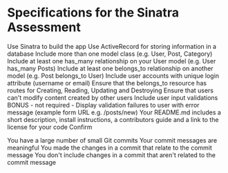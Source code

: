 # Specifications for the Sinatra Assessment

Use Sinatra to build the app
Use ActiveRecord for storing information in a database
Include more than one model class (e.g. User, Post, Category)
Include at least one has_many relationship on your User model (e.g. User has_many Posts)
Include at least one belongs_to relationship on another model (e.g. Post belongs_to User)
Include user accounts with unique login attribute (username or email)
Ensure that the belongs_to resource has routes for Creating, Reading, Updating and Destroying
Ensure that users can't modify content created by other users
Include user input validations
BONUS - not required - Display validation failures to user with error message (example form URL e.g. /posts/new)
Your README.md includes a short description, install instructions, a contributors guide and a link to the license for your code
Confirm

You have a large number of small Git commits
Your commit messages are meaningful
You made the changes in a commit that relate to the commit message
You don't include changes in a commit that aren't related to the commit message
